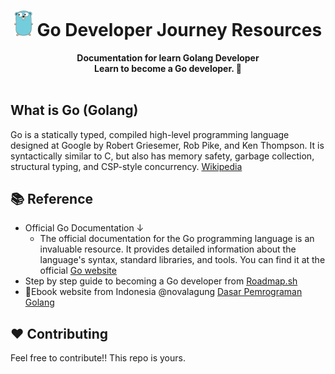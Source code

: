 <div align="center">
  <h1><img src="https://github.com/suryaharahap/GoDeveloper-resources/blob/main/assets/logogolang.png" width="30px"> Go Developer Journey Resources</h1>
  <strong>Documentation for learn Golang Developer</strong><br>
  <strong>Learn to become a Go developer. 🥳 </strong>
</div>
<br>

## What is Go (Golang)

Go is a statically typed, compiled high-level programming language designed at Google by Robert Griesemer, Rob Pike, and Ken Thompson. It is syntactically similar to C, but also has memory safety, garbage collection, structural typing, and CSP-style concurrency. [Wikipedia](https://en.wikipedia.org/wiki/Go_(programming_language))

## 📚 Reference
- Official Go Documentation
  &#8595; 
  - The official documentation for the Go programming language is an invaluable resource. It provides detailed information about the language's syntax, standard libraries, and tools. You can find it at the official [Go website](https://golang.org/doc/)
- Step by step guide to becoming a Go developer from [Roadmap.sh](https://roadmap.sh/golang)
- 📗Ebook website from Indonesia @novalagung [Dasar Pemrograman Golang](https://dasarpemrogramangolang.novalagung.com/)

## ❤️ Contributing
Feel free to contribute!! This repo is yours.
